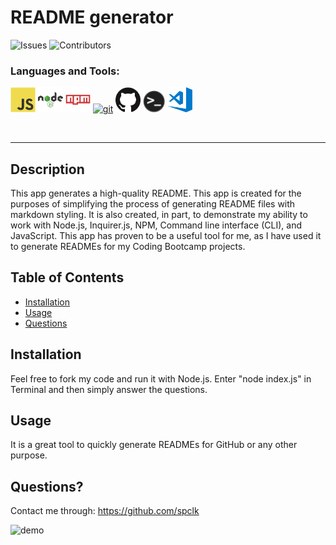 # README generator
![Issues](https://img.shields.io/github/issues/spclk/Note-Taker)
![Contributors](https://img.shields.io/badge/Contributors-1-green)
### Languages and Tools:

<p align="left">
<a href="https://developer.mozilla.org/en-US/docs/Web/JavaScript" target="_blank"> <img src="https://raw.githubusercontent.com/devicons/devicon/master/icons/javascript/javascript-original.svg" alt="JavaScript" width="40" height="40"/></a> 
<a href="https://nodejs.org" target="_blank"> <img src="https://raw.githubusercontent.com/devicons/devicon/master/icons/nodejs/nodejs-original-wordmark.svg" alt="Node.js" width="40" height="40"/></a> 
<a href="https://www.npmjs.com" target="_blank"> <img src="https://raw.githubusercontent.com/devicons/devicon/master/icons/npm/npm-original-wordmark.svg" alt="NPM" width="40" height="40"/></a>
<a href="https://git-scm.com/" target="_blank"> <img src="https://www.vectorlogo.zone/logos/git-scm/git-scm-icon.svg" alt="git" width="40" height="40"/></a> 
<a href="https://github.com/" target="_blank"> <img src="https://raw.githubusercontent.com/github/explore/78df643247d429f6cc873026c0622819ad797942/topics/github/github.png" alt="GitHub" width="40" height="40"/></a>
<img alt="Terminal" width="35px" src="https://raw.githubusercontent.com/github/explore/80688e429a7d4ef2fca1e82350fe8e3517d3494d/topics/terminal/terminal.png"/>
<a href="https://code.visualstudio.com/" target="_blank"> <img src="https://raw.githubusercontent.com/github/explore/80688e429a7d4ef2fca1e82350fe8e3517d3494d/topics/visual-studio-code/visual-studio-code.png" alt="VS Code" width="40" height="40"/></a>
</p>

<br />

---
  ## Description
   This app generates a high-quality README. This app is created for the purposes of simplifying the process of generating README files with markdown styling. It is also created, in part, to demonstrate my ability to work with Node.js, Inquirer.js, NPM, Command line interface (CLI), and JavaScript. This app has proven to be a useful tool for me, as I have used it to generate READMEs for my Coding Bootcamp projects.

## Table of Contents 
  * [Installation](#installation)
  * [Usage](#usage)
  * [Questions](#questions)
  ## Installation 
  Feel free to fork my code and run it with Node.js. Enter "node index.js" in Terminal and then simply answer the questions. 
  ## Usage 
  It is a great tool to quickly generate READMEs for GitHub or any other purpose. 
  ## Questions? 
  Contact me through: https://github.com/spclk

  ![demo](gifdemo.gif)